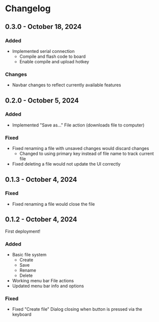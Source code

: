 # Changelog

## 0.3.0 - October 18, 2024

### Added

- Implemented serial connection
  - Compile and flash code to board
  - Enable compile and upload hotkey

### Changes

- Navbar changes to reflect currently available features

## 0.2.0 - October 5, 2024

### Added

- Implemented "Save as..." File action (downloads file to computer)

### Fixed

- Fixed renaming a file with unsaved changes would discard changes
  - Changed to using primary key instead of file name to track current file
- Fixed deleting a file would not update the UI correctly

## 0.1.3 - October 4, 2024

### Fixed

- Fixed renaming a file would close the file

## 0.1.2 - October 4, 2024

First deployment!

### Added

- Basic file system
  - Create
  - Save
  - Rename
  - Delete
- Working menu bar File actions
- Updated menu bar info and options

### Fixed

- Fixed "Create file" Dialog closing when button is pressed via the keyboard
